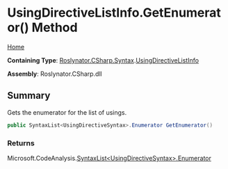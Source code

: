 # UsingDirectiveListInfo\.GetEnumerator\(\) Method

[Home](../../../../../README.md)

**Containing Type**: [Roslynator.CSharp.Syntax](../../README.md)\.[UsingDirectiveListInfo](../README.md)

**Assembly**: Roslynator\.CSharp\.dll

## Summary

Gets the enumerator for the list of usings\.

```csharp
public SyntaxList<UsingDirectiveSyntax>.Enumerator GetEnumerator()
```

### Returns

Microsoft\.CodeAnalysis\.[SyntaxList\<UsingDirectiveSyntax>.Enumerator](https://docs.microsoft.com/en-us/dotnet/api/microsoft.codeanalysis.syntaxlist-1.enumerator)

